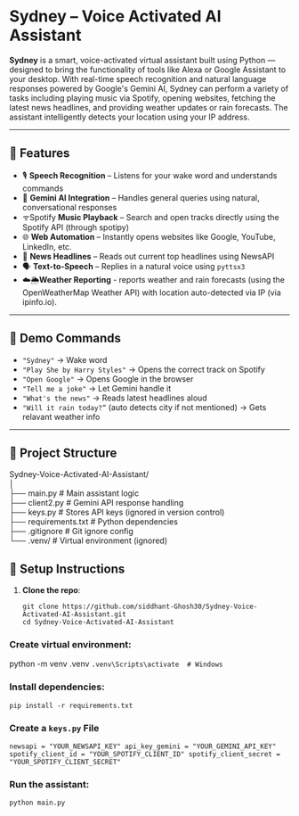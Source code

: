 # Sydney – Voice Activated AI Assistant

**Sydney** is a smart, voice-activated virtual assistant built using Python — designed to bring the functionality of tools like Alexa or Google Assistant to your desktop. With real-time speech recognition and natural language responses powered by Google's Gemini AI, Sydney can perform a variety of tasks including playing music via Spotify, opening websites, fetching the latest news headlines, and providing weather updates or rain forecasts. The assistant intelligently detects your location using your IP address.

---

## 🔧 Features

- 🎙️ **Speech Recognition** – Listens for your wake word and understands commands
- 🧠 **Gemini AI Integration** – Handles general queries using natural, conversational responses
- ᯤSpotify **Music Playback** – Search and open tracks directly using the Spotify API (through spotipy)
- 🌐 **Web Automation** – Instantly opens websites like Google, YouTube, LinkedIn, etc.
- 📰 **News Headlines** – Reads out current top headlines using NewsAPI
- 🗣️ **Text-to-Speech** – Replies in a natural voice using `pyttsx3`
- ☁️🌦️**Weather Reporting** - reports weather and rain forecasts (using the OpenWeatherMap Weather API) with location auto-detected via IP (via ipinfo.io).

---

## 🧪 Demo Commands

- `"Sydney"` → Wake word  
- `"Play She by Harry Styles"` → Opens the correct track on Spotify  
- `"Open Google"` → Opens Google in the browser  
- `"Tell me a joke"` → Let Gemini handle it  
- `"What's the news"` → Reads latest headlines aloud
- `"Will it rain today?”` (auto detects city if not mentioned) → Gets relavant weather info

---

## 📁 Project Structure

Sydney-Voice-Activated-AI-Assistant/<br>
│<br>
├── main.py # Main assistant logic<br>
├── client2.py # Gemini API response handling<br>
├── keys.py # Stores API keys (ignored in version control)<br>
├── requirements.txt # Python dependencies<br>
├── .gitignore # Git ignore config<br>
└── .venv/ # Virtual environment (ignored)<br>



## 🔐 Setup Instructions

1. **Clone the repo**:
   ```
   git clone https://github.com/siddhant-Ghosh30/Sydney-Voice-Activated-AI-Assistant.git
   cd Sydney-Voice-Activated-AI-Assistant
### Create virtual environment:

python -m venv .venv
`.venv\Scripts\activate  # Windows `
 
### Install dependencies:

`pip install -r requirements.txt`

### Create a `keys.py` File
`newsapi = "YOUR_NEWSAPI_KEY"
api_key_gemini = "YOUR_GEMINI_API_KEY"
spotify_client_id = "YOUR_SPOTIFY_CLIENT_ID"
spotify_client_secret = "YOUR_SPOTIFY_CLIENT_SECRET"`

### Run the assistant:

`python main.py`
